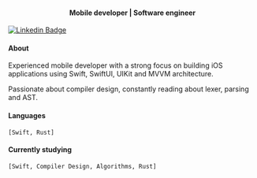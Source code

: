 <h4 align="center">Mobile developer | Software engineer</h4>

   [![Linkedin Badge](https://img.shields.io/badge/-@josymarss-black?style=flat-square&labelColor=white&logo=linkedin&logoColor=black&link=https://www.linkedin.com/in/josemar-silva-550b38124/)](https://www.linkedin.com/in/josemar-silva-550b38124/) 

#### About

Experienced mobile developer with a strong focus on building iOS applications using Swift, SwiftUI, UIKit and MVVM architecture.

Passionate about compiler design, constantly reading about lexer, parsing and AST.

#### Languages
   `[Swift, Rust]`

#### Currently studying
   `[Swift, Compiler Design, Algorithms, Rust]`

    
